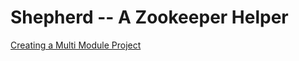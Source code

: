 # Shepherd -- A Zookeeper Helper

[Creating a Multi Module Project](https://spring.io/guides/gs/multi-module)


